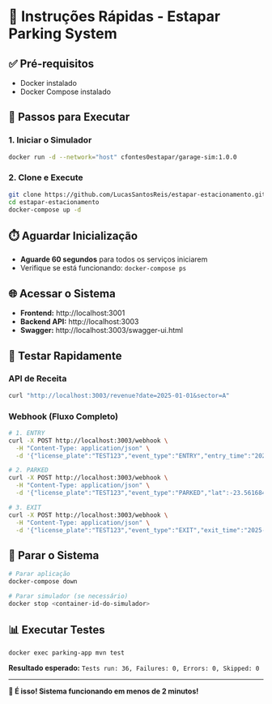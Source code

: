 # 🚀 Instruções Rápidas - Estapar Parking System

## ✅ Pré-requisitos
- Docker instalado
- Docker Compose instalado

## 🎯 Passos para Executar

### 1. Iniciar o Simulador
```bash
docker run -d --network="host" cfontes0estapar/garage-sim:1.0.0
```

### 2. Clone e Execute
```bash
git clone https://github.com/LucasSantosReis/estapar-estacionamento.git
cd estapar-estacionamento
docker-compose up -d
```

## ⏱️ Aguardar Inicialização
- **Aguarde 60 segundos** para todos os serviços iniciarem
- Verifique se está funcionando: `docker-compose ps`

## 🌐 Acessar o Sistema
- **Frontend:** http://localhost:3001
- **Backend API:** http://localhost:3003
- **Swagger:** http://localhost:3003/swagger-ui.html

## 🧪 Testar Rapidamente

### API de Receita
```bash
curl "http://localhost:3003/revenue?date=2025-01-01&sector=A"
```

### Webhook (Fluxo Completo)
```bash
# 1. ENTRY
curl -X POST http://localhost:3003/webhook \
  -H "Content-Type: application/json" \
  -d '{"license_plate":"TEST123","event_type":"ENTRY","entry_time":"2025-01-01T12:00:00Z"}'

# 2. PARKED
curl -X POST http://localhost:3003/webhook \
  -H "Content-Type: application/json" \
  -d '{"license_plate":"TEST123","event_type":"PARKED","lat":-23.561684,"lng":-46.655981}'

# 3. EXIT
curl -X POST http://localhost:3003/webhook \
  -H "Content-Type: application/json" \
  -d '{"license_plate":"TEST123","event_type":"EXIT","exit_time":"2025-01-01T14:00:00Z"}'
```

## 🛑 Parar o Sistema
```bash
# Parar aplicação
docker-compose down

# Parar simulador (se necessário)
docker stop <container-id-do-simulador>
```

## 📊 Executar Testes
```bash
docker exec parking-app mvn test
```

**Resultado esperado:** `Tests run: 36, Failures: 0, Errors: 0, Skipped: 0`

---

**🎯 É isso! Sistema funcionando em menos de 2 minutos!**
